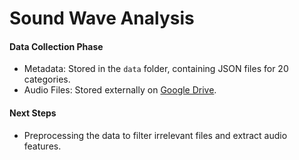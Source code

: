 # Sound Wave Analysis

#### Data Collection Phase
- Metadata: Stored in the `data` folder, containing JSON files for 20 categories.
- Audio Files: Stored externally on [Google Drive](https://drive.google.com/drive/folders/1Nw9VAKk4MGyr95R4O1fodtEa8DFvYOl8?usp=sharing).

#### Next Steps
- Preprocessing the data to filter irrelevant files and extract audio features.
